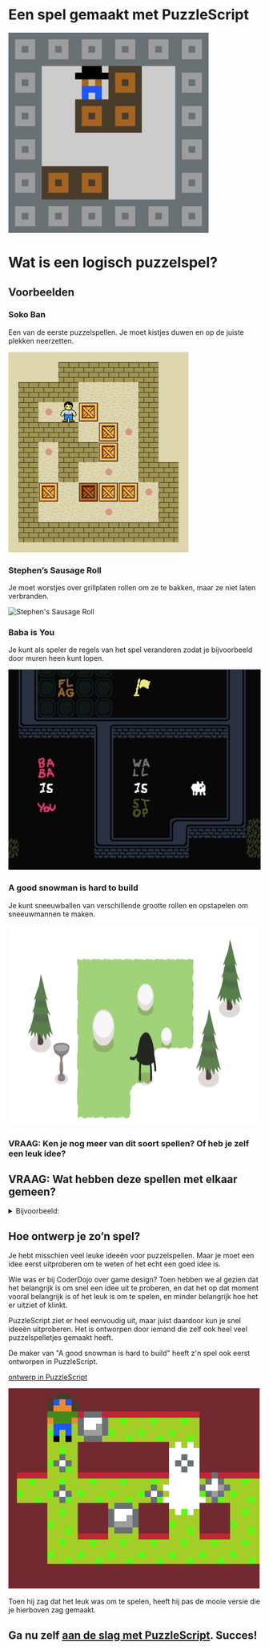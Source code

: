 # Een spel gemaakt met PuzzleScript

<img src="images/wat-gaan-we-maken-traag.gif" alt="Sokoban" height="400" />

# Wat is een logisch puzzelspel?

## Voorbeelden

### Soko Ban

Een van de eerste puzzelspellen. Je moet kistjes duwen en op de juiste plekken neerzetten.

<img src="images/Sokoban_ani.gif" alt="Sokoban" height="400" />

### Stephen’s Sausage Roll
Je moet worstjes over grillplaten rollen om ze te bakken, maar ze niet laten verbranden.

<img alt="Stephen's Sausage Roll" src="images/stephens-sausage-roll.gif" height="400" />

### Baba is You
Je kunt als speler de regels van het spel veranderen zodat je bijvoorbeeld door muren heen kunt lopen.

<img alt="Baba is You" src="images/Baba_is_you_gameplay.gif" height="400" />

### A good snowman is hard to build
Je kunt sneeuwballen van verschillende grootte rollen en opstapelen om sneeuwmannen te maken.

<img alt="A good snowman is hard to build" src="images/AGoodSnowman_Animated_Demo.gif" height="400">

### VRAAG: Ken je nog meer van dit soort spellen? Of heb je zelf een leuk idee?

## VRAAG: Wat hebben deze spellen met elkaar gemeen?

<details>
<summary>Bijvoorbeeld:</summary>
<ul>
<li>Je moet logisch nadenken om een puzzel op te lossen</li>
<li>Het speelveld bestaat uit vakjes</li>
<li>Er zijn muren en voorwerpen die kunnen bewegen, zoals kistjes, sneeuwballen of worstjes</li>
<li>Je bestuurt meestal 1 figuurtje</li>
<li>Je ziet het meestal van bovenaf (maar opzij kan ook)</li>
<li>De graphics zijn meestal vrij eenvoudig; daar draait het niet om</li>
<li>...</li>
</ul>
</details>

## Hoe ontwerp je zo’n spel?

Je hebt misschien veel leuke ideeën voor puzzelspellen. Maar je moet een idee eerst uitproberen om te weten of het echt een goed idee is.

Wie was er bij CoderDojo over game design? Toen hebben we al gezien dat het belangrijk is om snel een idee uit te proberen, en dat het op dat moment vooral belangrijk is of het leuk is om te spelen, en minder belangrijk hoe het er uitziet of klinkt.

PuzzleScript ziet er heel eenvoudig uit, maar juist daardoor kun je snel ideeën uitproberen. Het is ontworpen door iemand die zelf ook heel veel puzzelspelletjes gemaakt heeft.

De maker van "A good snowman is hard to build" heeft z'n spel ook eerst ontworpen in PuzzleScript.

<a href='https://www.puzzlescript.net/play.html?p=2cdfc7d5c5b0fa557745' target='_blank'>ontwerp in PuzzleScript</a>

<img alt="Snowman PuzzleScript" src="images/snowman-ps.png" height="400" />

Toen hij zag dat het leuk was om te spelen, heeft hij pas de mooie versie die je hierboven zag gemaakt.

## Ga nu zelf [aan de slag met PuzzleScript](1-aan-de-slag-met-puzzlescript.md). Succes!
